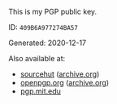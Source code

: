 This is my PGP public key.

ID: `409B6A977274BA57`

Generated: 2020-12-17

Also available at:
* [sourcehut](https://meta.sr.ht/~xnaas.pgp) ([archive.org](https://web.archive.org/web/20210215052737/https://meta.sr.ht/~xnaas.pgp))
* [openpgp.org](https://keys.openpgp.org/search?q=409B6A977274BA57) ([archive.org](https://web.archive.org/web/20210215054049/https://keys.openpgp.org/search?q=409B6A977274BA57))
* [pgp.mit.edu](https://pgp.mit.edu/pks/lookup?search=0x409B6A977274BA57&op=index)
